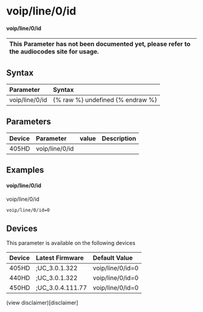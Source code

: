 ﻿---
description: voip/line/0/id
search:
    keywords: ['voip','line','0','id']
---

# voip/line/0/id

#### voip/line/0/id


| This Parameter has not been documented yet, please refer to the audiocodes site for usage.  |
| :--- |

## Syntax
| Parameter | Syntax |
| :--- | :--- |
|voip/line/0/id | {% raw %} undefined {% endraw %} |

## Parameters
|Device|Parameter|value|Description|
|:---|:---|:---|:---|
| 405HD | voip/line/0/id |  |  |

## Examples
#### voip/line/0/id

voip/line/0/id

```
voip/line/0/id=0
```

## Devices
This parameter is available on the following devices

| Device | Latest Firmware | Default Value |
|:---|:---|:---|
| 405HD | ;UC_3.0.1.322 | voip/line/0/id=0 
| 440HD | ;UC_3.0.1.322 | voip/line/0/id=0 
| 450HD | ;UC_3.0.4.111.77 | voip/line/0/id=0 

(view disclaimer)[disclaimer]
